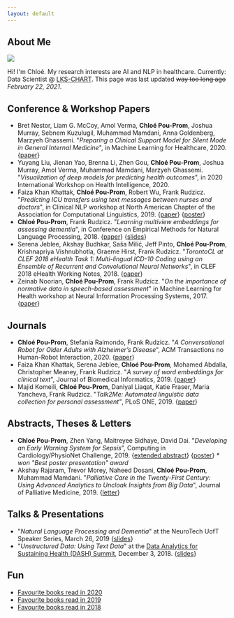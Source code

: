 ```yaml
---
layout: default
---
```


## About Me

<img class="profile-picture" src="https://avatars1.githubusercontent.com/u/4314491?s=460&v=4">

Hi! I'm Chloé. My research interests are AI and NLP in healthcare. Currently: Data Scientist @ [LKS-CHART](https://www.chartdatascience.ca). This page was last updated ~~way too long ago~~ _February 22, 2021_.



## Conference & Workshop Papers
* Bret Nestor, Liam G. McCoy, Amol Verma, **Chloé Pou-Prom**, Joshua Murray, Sebnem Kuzulugil, Muhammad Mamdani, Anna Goldenberg, Marzyeh Ghassemi. "_Preparing a Clinical Support Model for Silent Mode in General Internal Medicine_", in Machine Learning for Healthcare, 2020. {[paper](https://static1.squarespace.com/static/59d5ac1780bd5ef9c396eda6/t/5f22ccecc4a74012a31d4b4a/1596116209243/155_CameraReadySubmission_155_nestor2020preparing.pdf)}
* Yuyang Liu, Jienan Yao, Brenna Li, Zhen Gou, **Chloé Pou-Prom**, Joshua Murray, Amol Verma, Muhammad Mamdani, Marzyeh Ghassemi. "_Visualization of deep models for predicting health outcomes_", in 2020 International Workshop on Health Intelligence, 2020. 
* Faiza Khan Khattak, **Chloé Pou-Prom**, Robert Wu, Frank Rudzicz. "_Predicting ICU transfers using text messages between nurses and doctors_", in Clinical NLP workshop at North American Chapter of the Association for Computational Linguistics, 2019. {[paper](https://www.aclweb.org/anthology/W19-1911)} {[poster](./posters/poster_v5.pdf)}
* **Chloé Pou-Prom**, Frank Rudzicz. "_Learning multiview embeddings for assessing dementia_", in Conference on Empirical Methods for Natural Language Processing, 2018. {[paper](http://aclweb.org/anthology/D18-1304)} {[slides](https://drive.google.com/file/d/1Vr5JoDLw36RYSWdD_6zsWgnzpYtvb4lI/view)}
* Serena Jeblee, Akshay Budhkar, Saša Milić, Jeff Pinto, **Chloé Pou-Prom**, Krishnapriya Vishnubhotla, Graeme Hirst, Frank Rudzicz. "_TorontoCL at CLEF 2018 eHealth Task 1: Multi-lingual ICD-10 Coding using an Ensemble of Recurrent and Convolutional Neural Networks_", in CLEF 2018 eHealth Working Notes, 2018. {[paper](ftp://ftp.db.toronto.edu/public_html/cs/ftp/dist/gh/torontocl-clef-2018.pdf)}
* Zeinab Noorian, **Chloé Pou-Prom**, Frank Rudzicz. "_On the importance of normative data in speech-based assessment_" in Machine Learning for Health workshop at Neural Information Processing Systems, 2017. {[paper](https://arxiv.org/abs/1712.00069)}


## Journals
* **Chloé Pou-Prom**, Stefania Raimondo, Frank Rudzicz. "_A Conversational Robot for Older Adults with Alzheimer’s Disease_", ACM Transactions no Human-Robot Interaction, 2020. {[paper](https://dl.acm.org/doi/10.1145/3380785)}
* Faiza Khan Khattak, Serena Jeblee, **Chloé Pou-Prom**, Mohamed Abdalla, Christopher Meaney, Frank Rudzicz. "_A survey of word embeddings for clinical text_", Journal of Biomedical Informatics, 2019. {[paper](https://doi.org/10.1016/j.yjbinx.2019.100057)}
* Majid Komeili, **Chloé Pou-Prom**, Daniyal Liaqat, Katie Fraser, Maria Yancheva, Frank Rudzicz. "_Talk2Me: Automated linguistic data collection for personal assessment"_, PLoS ONE, 2019. {[paper](https://journals.plos.org/plosone/article/comments?id=10.1371/journal.pone.0212342)}

## Abstracts, Theses & Letters
* **Chloé Pou-Prom**, Zhen Yang, Maitreyee Sidhaye, David Dai. "_Developing an Early Warning System for Sepsis_", Computing in Cardiology/PhysioNet Challenge, 2019. {[extended abstract](http://www.cinc.org/2019/Program/accepted/34_CinCFinalPDF.pdf)} {[poster](./posters/physionet_2019.pdf)} _* won "Best poster presentation" award_
* Akshay Rajaram, Trevor Morey, Naheed Dosani, **Chloé Pou-Prom**, Muhammad Mamdani. "_Palliative Care in the Twenty-First Century: Using Advanced Analytics to Uncloak Insights from Big Data_", Journal of Palliative Medicine, 2019. {[letter](https://www.liebertpub.com/doi/10.1089/jpm.2018.0609)}

## Talks & Presentations
* "_Natural Language Processing and Dementia_" at the NeuroTech UofT Speaker Series, March 26, 2019 {[slides](https://drive.google.com/file/d/1rleyg5zf1GezC4oaijJOaeNyr5YFETW8/view?usp=sharing)}
* "_Unstructured Data: Using Text Data_" at the [Data Analytics for Sustaining Health (DASH) Summit](https://sites.google.com/view/dashsummit/), December 3, 2018. {[slides](https://docs.google.com/presentation/d/1G3jQmPo7EF7a1OFKGbWsC8eMAaNE4VJmPxmmEuaQtOE/edit?usp=sharing)}

## Fun

* [Favourite books read in 2020](fave_books_2020)
* [Favourite books read in 2019](fave_books_2019)
* [Favourite books read in 2018](fave_books_2018)


